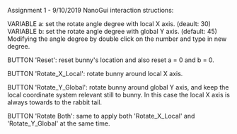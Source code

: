 Assignment 1 - 9/10/2019
NanoGui interaction structions:

VARIABLE a: set the rotate angle degree with local X axis. (deault: 30)
VARIABLE b: set the rotate angle degree with global Y axis. (default: 45)
Modifying the angle degree by double click on the number and type in new degree. 

BUTTON 'Reset': reset bunny's location and also reset a = 0 and b = 0.

BUTTON 'Rotate_X_Local': rotate bunny around local X axis.

BUTTON 'Rotate_Y_Global': rotate bunny around global Y axis, and keep the local coordinate system relevant still to bunny. In this case the local X axis is always towards to the rabbit tail.

BUTTON 'Rotate Both': same to apply both 'Rotate_X_Local' and 'Rotate_Y_Global' at the same time.
